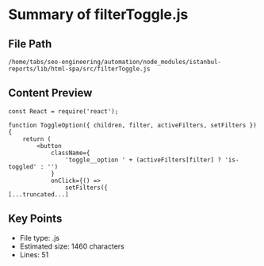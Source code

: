 # Summary of filterToggle.js
  
## File Path
`/home/tabs/seo-engineering/automation/node_modules/istanbul-reports/lib/html-spa/src/filterToggle.js`

## Content Preview
```
const React = require('react');

function ToggleOption({ children, filter, activeFilters, setFilters }) {
    return (
        <button
            className={
                'toggle__option ' + (activeFilters[filter] ? 'is-toggled' : '')
            }
            onClick={() =>
                setFilters({
[...truncated...]
```

## Key Points
- File type: .js
- Estimated size: 1460 characters
- Lines: 51
